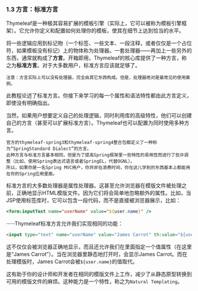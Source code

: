 ### 1.3 方言：标准方言

Thymeleaf是一种极其容易扩展的模板引擎（实际上，它可以被称为模板引擎框架）。它允许你定义和配置如何处理你的模板，使其在细节上达到恰当的水平。

将一些逻辑应用到标记物（一个标签、一些文本、一段注释，或者仅仅是一个占位符，如果模板没有标记）上的物体称为处理器。一套处理器——再加上一些另外的东西，通常就构成了**方言**。开箱即用，Thymeleaf的核心库提供了一种方言，称之为**标准方言**。对于大多数用户，标准方言应该就足够了。

```
注意：方言实际上可以没有处理器，完全由其它东西构成。但是，处理器绝对是最常见的使用案例。
```

此教程论述了标准方言。你接下来学习的每一个属性和语法特性都由此方言定义，即使没有明确指出。

当然，如果用户想要定义自己的处理逻辑，同时利用库的高级特性，他们可以创建自己的方言（甚至可以扩展标准方言）。Thymeleaf也可以配置为同时使用多种方言。

```
官方的thymeleaf-spring3和thymeleaf-spring4整合包都定义了一种称为“SpringStandard Dialect”的方言。
此种方言与标准方言基本相同，但是为了提高Spring框架里一些特性的易用性而进行了些许调整（比如，使用Spring表达式语言或者SpringEL，代替OGNL）。
所以，如果你是一名Spring MVC用户，你并非在浪费时间，你在这儿学到的东西基本上都能用在你的Spring应用里面。
```

标准方言的大多数处理器是属性处理器。这甚至允许浏览器在模版文件被处理之前，正确地显示HTML模版文件。因为它们将会简单地忽略额外的属性。比如，当JSP使用标签库时，它可以包含一段代码，而不是直接被浏览器展示，比如：

```jsp
<form:inputText name="userName" value="${user.name}" />
```

······Thymeleaf标准方言允许我们实现相同的功能：

```html
<input type="text" name="userName" value="James Carrot" th:value="${user.name}" />
```

这不仅仅会被浏览器正确地显示，而且还允许我们在里面指定一个值属性（在这里是“James Carrot”）。当在浏览器里静态地打开时，会显示James Carrot。而在处理模版时，James Carrot会被`${user.name}`的值取代。

这有助于你的设计师和开发者在相同的模版文件上工作，减少了从静态原型转换到可用的模版文件的麻烦。这种能力是一个特性，称之为`Natural Templating`。
